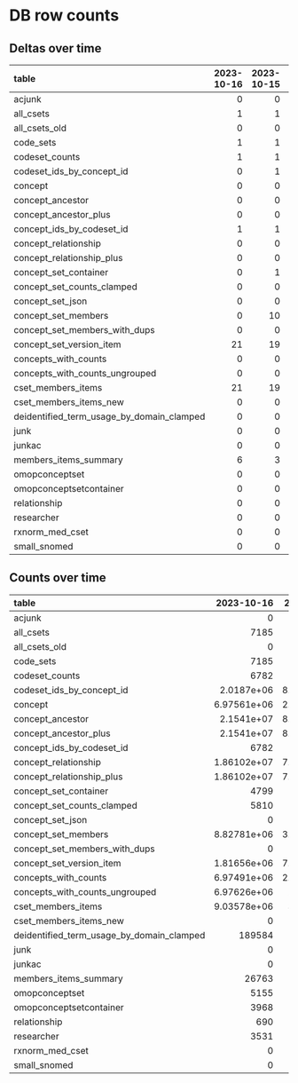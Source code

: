 # DB row counts
## Deltas over time
| table                                     |   2023-10-16 |   2023-10-15 |   2023-10-14 |   2023-10-13 |   2023-10-12 |   2023-10-11 |   2023-10-10 |   2023-10-09 |   2023-10-08 |   2023-10-07 |   2023-10-06 |   2023-10-05 |   2023-10-04 |   2023-10-03 |   2023-10-02 |   2023-10-01 |   2023-09-30 |   2023-09-29 |   2023-09-28 |   2023-09-27 |   2023-09-25 |   2023-09-24 |   2023-09-23 |   2023-09-12 |   2023-08-26 |   2023-08-23 |   2023-08-22 |   2023-08-21 |   2023-08-20 |   2023-08-19 |    2023-08-18 |   2023-08-17 |   2023-08-16 |   2023-08-15 |   2023-08-14 |   2023-08-13 |   2023-08-12 |   2023-08-11 |     2023-08-10 |   2023-08-08 |   2023-08-05 |   2023-08-04 |   2023-08-03 |   2023-08-02 |   2023-08-01 |   2023-07-29 |   2023-07-28 |   2023-07-27 |   2023-07-26 |   2023-07-25 |   2023-07-23 |   2023-07-22 |   2023-07-21 |   2023-07-20 |   2023-07-19 |   2023-07-18 |   2023-07-17 |   2023-07-16 |   2023-07-15 |   2023-07-14 |      2023-07-13 |        2023-07-12 |   2023-07-11 |   2023-07-10 |   2023-07-09 |   2023-07-08 |   2023-07-07 |   2023-07-06 |   2023-07-05 |   2023-07-04 |   2023-07-03 |   2023-07-02 |   2023-07-01 |       2023-06-30 |   2023-06-29 |   2023-06-28 |   2023-06-27 |   2023-06-26 |   2023-06-25 |   2023-06-24 |     2023-06-23 |     2023-06-22 |   2023-06-21 |   2023-06-20 |   2023-06-19 |     2023-06-18 |   2023-06-16 |   2023-06-15 |   2023-06-14 |   2023-06-13 |   2023-06-12 |   2023-06-11 |   2023-06-10 |   2023-06-09 |   2023-06-08 |   2023-06-07 |   2023-06-01 |   2023-05-30 |   2023-05-24 |   2023-05-19 |       2023-05-05 |   2023-05-03 |   2023-05-02 |   2023-04-27 |       2023-04-18 |
|:------------------------------------------|-------------:|-------------:|-------------:|-------------:|-------------:|-------------:|-------------:|-------------:|-------------:|-------------:|-------------:|-------------:|-------------:|-------------:|-------------:|-------------:|-------------:|-------------:|-------------:|-------------:|-------------:|-------------:|-------------:|-------------:|-------------:|-------------:|-------------:|-------------:|-------------:|-------------:|--------------:|-------------:|-------------:|-------------:|-------------:|-------------:|-------------:|-------------:|---------------:|-------------:|-------------:|-------------:|-------------:|-------------:|-------------:|-------------:|-------------:|-------------:|-------------:|-------------:|-------------:|-------------:|-------------:|-------------:|-------------:|-------------:|-------------:|-------------:|-------------:|-------------:|----------------:|------------------:|-------------:|-------------:|-------------:|-------------:|-------------:|-------------:|-------------:|-------------:|-------------:|-------------:|-------------:|-----------------:|-------------:|-------------:|-------------:|-------------:|-------------:|-------------:|---------------:|---------------:|-------------:|-------------:|-------------:|---------------:|-------------:|-------------:|-------------:|-------------:|-------------:|-------------:|-------------:|-------------:|-------------:|-------------:|-------------:|-------------:|-------------:|-------------:|-----------------:|-------------:|-------------:|-------------:|-----------------:|
| acjunk                                    |            0 |            0 |            0 |            0 |            0 |            0 |            0 |            0 |            0 |            0 |            0 |            0 |            0 |            0 |            0 |            0 |            0 |            0 |            0 |            0 |            0 |            0 |            0 |            0 |            0 |            0 |            0 |            0 |            0 |            0 |   2.07633e+07 |            0 |            0 |            0 |            0 |            0 |            0 |            0 |     0          |            0 |            0 |            0 |            0 |            0 |            0 |            0 |            0 |            0 |            0 |            0 |            0 |            0 |            0 |            0 |            0 |            0 |            0 |            0 |            0 |            0 |     0           |       0           |            0 |            0 |            0 |            0 |            0 |  0           |            0 |            0 |            0 |            0 |            0 |      0           |            0 |            0 |            0 |            0 |            0 |            0 |    0           |    0           |            0 |            0 |            0 |    0           |            0 |            0 |            0 |            0 |            0 |            0 |            0 |            0 |            0 |            0 |            0 |            0 |            0 |            0 |      0           |            0 |            0 |            0 |      0           |
| all_csets                                 |            1 |            1 |            6 |          103 |            2 |           15 |            5 |            1 |            0 |            0 |            2 |            0 |            2 |            4 |            5 |            2 |            3 |            1 |            2 |            1 |            0 |           16 |            0 |           93 |            0 |            8 |            3 |           10 |            2 |            0 |   2           |            2 |            1 |            0 |            1 |            0 |            1 |            1 |    31          |            0 |            0 |            6 |            1 |            5 |           25 |           15 |            4 |            0 |            4 |            5 |            1 |            3 |            3 |            0 |            3 |            6 |            2 |            0 |            4 |            1 |     6           |      81           |          -46 |            2 |            0 |            3 |            0 |  0           |            0 |            0 |            0 |            0 |            0 |      1           |           21 |            0 |            0 |            0 |            0 |            0 |    4           |    5           |            5 |            0 |            4 |    1           |           13 |            6 |            2 |            2 |            0 |            2 |            4 |            4 |            3 |           43 |          135 |            0 |            0 |            0 |    183           |            0 |            0 |            0 |   6314           |
| all_csets_old                             |            0 |            0 |            0 |            0 |            0 |            0 |            0 |            0 |            0 |            0 |            0 |            0 |            0 |            0 |            0 |            0 |            0 |            0 |            0 |            0 |            0 |            0 |            0 |            0 |            0 |            0 |            0 |            0 |            0 |            0 |   0           |            0 |            0 |            0 |            0 |            0 |            0 |            0 |     0          |            0 |            0 |            0 |            0 |            0 |            0 |            0 |            0 |            0 |            0 |            0 |            0 |            0 |            0 |            0 |            0 |            0 |            0 |            0 |            0 |            0 |     0           |       0           |            0 |            0 |            0 |            0 |            0 |  0           |            0 |            0 |            0 |            0 |            0 |      0           |            0 |            0 |            0 |            0 |            0 |            0 |    0           |    0           |            0 |            0 |            0 | 6711           |            0 |            0 |            0 |            0 |            0 |            0 |            0 |            0 |            0 |            0 |            0 |            0 |            0 |            0 |      0           |            0 |            0 |            0 |      0           |
| code_sets                                 |            1 |            1 |            6 |          103 |            2 |           15 |            5 |            1 |            0 |            0 |            2 |            0 |            2 |            4 |            5 |            2 |            3 |            1 |            2 |            1 |            0 |           16 |            0 |           93 |            0 |            8 |            3 |           10 |            2 |            0 |   2           |            2 |            1 |            0 |            1 |            0 |            1 |            1 |    31          |            0 |            0 |            6 |            1 |            5 |           25 |           15 |            4 |            0 |            4 |            5 |            1 |            3 |            3 |            0 |            3 |            6 |            2 |            0 |            4 |            2 |     6           |      81           |          -46 |            2 |            0 |            3 |            0 |  0           |            0 |            0 |            0 |            0 |            0 |      1           |           18 |            1 |            1 |            1 |            0 |            0 |    4           |    5           |            5 |            0 |            4 |    1           |           13 |            6 |            2 |            2 |            0 |            2 |            4 |            4 |            3 |           43 |          135 |            0 |            0 |            0 |    182           |            0 |            0 |            1 |   6314           |
| codeset_counts                            |            1 |            1 |            6 |           54 |            2 |           12 |            5 |            1 |            0 |            0 |            2 |            0 |            2 |            4 |            5 |            2 |            3 |            1 |            2 |            1 |            0 |           16 |            0 |           57 |            0 |            8 |            3 |           10 |            2 |            0 |   2           |            2 |            1 |            0 |            1 |            0 |            1 |            1 |    31          |            0 |            0 |            5 |            1 |            5 |           25 |           15 |            4 |            0 |            4 |            5 |            1 |            2 |            3 |            0 |            3 |            6 |            2 |            0 |            4 |            1 |     6           |   -1197           |          380 |            2 |            0 |            3 |            0 |  0           |            0 |            0 |            0 |            0 |            0 |      1           |         -408 |            0 |            0 |            0 |            0 |            0 |    6           |    6           |            5 |            0 |            4 |    1           |           13 |            6 |            2 |            2 |            0 |            2 |            4 |            4 |            3 |           43 |          133 |            0 |            0 |         6612 |      0           |            0 |            0 |            0 |      0           |
| codeset_ids_by_concept_id                 |            0 |            1 |            1 |         6843 |            8 |           20 |           10 |            3 |            0 |            0 |            1 |            0 |        46172 |        15769 |         4683 |         9606 |           31 |            0 |            0 |            1 |            0 |          101 |            0 |         1029 |            0 |         1417 |            1 |            1 |            0 |            0 |  72           |            7 |           70 |            0 |            0 |            0 |            0 |           96 |    17          |            0 |            0 |            1 |           92 |           20 |          101 |          526 |            0 |            0 |            0 |           42 |            0 |            8 |            0 |            0 |            2 |          175 |         1407 |            0 |          603 |            0 |   355           |       1.96385e+06 |            0 |           63 |            0 |           86 |            0 |  0           |            0 |            0 |            0 |            0 |            0 |     90           |         6257 |            0 |            0 |        -8449 |            0 |            0 |  783           |  523           |         1062 |            0 |           93 |    1.90076e+06 |            0 |            0 |            0 |            0 |            0 |            0 |            0 |            0 |            0 |            0 |            0 |            0 |            0 |            0 |      0           |            0 |            0 |            0 |      0           |
| concept                                   |            0 |            0 |            0 |            0 |            0 |            0 |            0 |            0 |            0 |            0 |            0 |            0 |          395 |          129 |           69 |           92 |            0 |            0 |            0 |            0 |            0 |            0 |            0 |           12 |            0 |            0 |            0 |            0 |            0 |            0 |   0           |            0 |            0 |            0 |            0 |            0 |            0 |            0 |     0          |            0 |            0 |            0 |            0 |            0 |            0 |            0 |            0 |            0 |            0 |            0 |            0 |            0 |            0 |            0 |            0 |            0 |            0 |            0 |            0 |            0 |     0           |  215775           |       -72485 |            0 |            0 |            0 |            0 |  0           |            0 |            0 |            0 |            0 |            0 |      0           |        72373 |            0 |            3 |            0 |            0 |            0 |    0           |   85           |           13 |            0 |            0 |   11           |            1 |           68 |            0 |           14 |            0 |            0 |           18 |           31 |            0 |            2 |            0 |            0 |            0 |            0 |      0           |            0 |            0 |            0 |      6.9023e+06  |
| concept_ancestor                          |            0 |            0 |            0 |            0 |            0 |            0 |            0 |            0 |            0 |            0 |            0 |            0 |            0 |            0 |            0 |            0 |            0 |            0 |            0 |            0 |            0 |            0 |            0 |            0 |            0 |            0 |            0 |            0 |            0 |            0 |   0           |            0 |            0 |            0 |            0 |            0 |            0 |            0 |     0          |      -233370 |            0 |            0 |            0 |            0 |            0 |            0 |            0 |            0 |            0 |            0 |            0 |            0 |            0 |            0 |            0 |            0 |            0 |            0 |            0 |            0 |     0           |       1.65726e+06 |      -319051 |            0 |            0 |            0 |            0 |  0           |            0 |            0 |            0 |            0 |            0 |      0           |       319051 |            0 |            0 |            0 |            0 |            0 |    0           |    0           |            0 |            0 |            0 |    0           |            0 |            0 |            0 |            0 |            0 |            0 |            0 |            0 |            0 |            0 |            0 |            0 |            0 |            0 |      1.69736e+06 |            0 |            0 |            0 |      1.95246e+07 |
| concept_ancestor_plus                     |            0 |            0 |            0 |            0 |            0 |            0 |            0 |            0 |            0 |            0 |            0 |            0 |            0 |            0 |            0 |            0 |            0 |            0 |            0 |            0 |            0 |            0 |            0 |            0 |            0 |            0 |            0 |            0 |            0 |            0 |   0           |            0 |            0 |            0 |            0 |            0 |            0 |            0 |     2.1541e+07 |            0 |            0 |            0 |            0 |            0 |            0 |            0 |            0 |            0 |            0 |            0 |            0 |            0 |            0 |            0 |            0 |            0 |            0 |            0 |            0 |            0 |     0           |       0           |            0 |            0 |            0 |            0 |            0 |  0           |            0 |            0 |            0 |            0 |            0 |      0           |            0 |            0 |            0 |            0 |            0 |            0 |    0           |    0           |            0 |            0 |            0 |    0           |            0 |            0 |            0 |            0 |            0 |            0 |            0 |            0 |            0 |            0 |            0 |            0 |            0 |            0 |      0           |            0 |            0 |            0 |      0           |
| concept_ids_by_codeset_id                 |            1 |            1 |            6 |           54 |            2 |           12 |            5 |            1 |            0 |            0 |            2 |            0 |            2 |            4 |            5 |            2 |            3 |            1 |            2 |            1 |            0 |           16 |            0 |           57 |            0 |            8 |            3 |           10 |            2 |            0 |   2           |            2 |            1 |            0 |            1 |            0 |            1 |            1 |    31          |            0 |            0 |            5 |            1 |            5 |           25 |           15 |            4 |            0 |            4 |            5 |            1 |            2 |            3 |            0 |            3 |            6 |            2 |            0 |            4 |            1 |     6           |    5627           |            1 |            2 |            0 |            3 |            0 |  0           |            0 |            0 |            0 |            0 |            0 |      1           |           21 |            0 |            0 |         -429 |            0 |            0 |    6           |    6           |            5 |            0 |            4 | 6825           |            0 |            0 |            0 |            0 |            0 |            0 |            0 |            0 |            0 |            0 |            0 |            0 |            0 |            0 |      0           |            0 |            0 |            0 |      0           |
| concept_relationship                      |            0 |            0 |            0 |            0 |            0 |            0 |            0 |            0 |            0 |            0 |            0 |            0 |            0 |            0 |            0 |            0 |            0 |            0 |            0 |            0 |            0 |            0 |            0 |            0 |            0 |            0 |            0 |            0 |            0 |            0 |   0           |            0 |            0 |            0 |            0 |            0 |            0 |            0 |     0          |      -223096 |            0 |            0 |            0 |            0 |            0 |            0 |            0 |            0 |            0 |            0 |            0 |            0 |            0 |            0 |            0 |            0 |            0 |            0 |            0 |            0 |     0           |  896268           |       -75660 |            0 |            0 |            0 |            0 |  0           |            0 |            0 |            0 |            0 |            0 |      0           |        75660 |            0 |            0 |            0 |            0 |            0 |    0           |    0           |            0 |            0 |            0 |    0           |            0 |            0 |            0 |            0 |            0 |            0 |            0 |            0 |            0 |            0 |            0 |            0 |            0 |            0 |      1.17277e+06 |            0 |            0 |            0 |      1.73617e+07 |
| concept_relationship_plus                 |            0 |            0 |            0 |            0 |            0 |            0 |            0 |            0 |            0 |            0 |            0 |            0 |            0 |            0 |            0 |            0 |            0 |            0 |            0 |            0 |            0 |            0 |            0 |            0 |            0 |            0 |            0 |            0 |            0 |            0 |   0           |            0 |            0 |            0 |            0 |            0 |            0 |            0 |     0          |      -140022 |            0 |            0 |            0 |            0 |            0 |            0 |            0 |            0 |            0 |            0 |            0 |            0 |            0 |            0 |            0 |            0 |            0 |            0 |            0 |            0 |     0           |  647046           |       -75660 |            0 |            0 |            0 |            0 |  0           |            0 |            0 |            0 |            0 |            0 |  75660           |            0 |            0 |            0 |            0 |            0 |            0 |    0           |    0           |            0 |            0 |            0 |    0           |            0 |            0 |            0 |            0 |            0 |            0 |            0 |            0 |            0 |            0 |            0 |            0 |            0 |            0 |      1.17277e+06 |            0 |            0 |            0 |      1.73617e+07 |
| concept_set_container                     |            0 |            1 |            4 |           90 |            2 |           11 |            5 |            1 |            0 |            0 |            2 |            0 |            2 |            3 |            5 |            2 |            3 |            1 |            0 |            1 |            0 |           16 |            0 |           92 |            0 |            2 |            0 |            0 |            0 |            0 |   1           |            0 |            1 |            0 |            0 |            0 |            1 |            0 |    26          |            0 |            0 |            5 |            1 |            2 |           25 |           15 |            3 |            0 |            0 |            3 |            0 |            3 |            3 |            0 |            1 |            4 |            2 |            0 |            2 |            2 |     3           |     -48           |            0 |            1 |            0 |            3 |            0 |  0           |            0 |            0 |            0 |            0 |            0 |      1           |          -18 |            0 |            1 |            1 |            0 |            0 |    4           |    1           |            5 |            0 |            0 |    1           |            9 |            4 |            1 |            0 |            0 |            2 |            4 |            4 |            3 |           29 |           67 |            0 |            0 |            0 |    138           |            0 |            0 |            1 |   4188           |
| concept_set_counts_clamped                |            0 |            0 |            0 |            0 |            0 |            0 |            0 |            0 |            0 |            0 |            0 |            0 |            0 |            0 |            0 |            0 |            0 |            0 |            0 |            0 |            0 |            0 |            0 |            0 |            0 |            0 |            0 |            0 |            0 |            0 |   0           |            0 |            0 |            0 |            0 |            2 |            0 |            0 |     0          |          724 |            0 |            0 |            0 |            0 |            0 |            0 |            0 |            0 |            0 |            0 |            0 |            0 |            0 |            0 |            0 |            0 |            0 |            0 |            0 |            0 |     0           |       0           |            0 |            0 |            0 |            0 |            0 |  0           |            0 |            0 |            0 |            0 |            0 |      0           |            0 |            0 |            0 |            0 |            0 |            0 |    0           |    0           |            0 |            0 |            0 |    0           |            0 |            0 |            0 |            0 |            0 |            0 |            0 |            0 |            0 |            0 |            0 |            0 |            0 |            0 |      0           |            0 |            0 |            0 |   5084           |
| concept_set_json                          |            0 |            0 |            0 |            0 |            0 |            0 |            0 |            0 |            0 |            0 |            0 |            0 |            0 |            0 |            0 |            0 |            0 |            0 |            0 |            0 |            0 |            0 |            0 |            0 |            0 |            0 |            0 |            0 |            0 |            0 |   0           |            0 |            0 |            0 |            0 |            0 |            0 |            0 |     0          |            0 |            0 |            0 |            0 |            0 |            0 |            0 |            0 |            0 |            0 |            0 |            0 |            0 |            0 |            0 |            0 |            0 |            0 |            0 |            0 |            0 |     0           |       0           |           -9 |            1 |            0 |            0 |            0 |  0           |            0 |            0 |            0 |            0 |            0 |      0           |            0 |            2 |            1 |            4 |            0 |            0 |    0           |    1           |            0 |            0 |            0 |    0           |            0 |            0 |            0 |            0 |            0 |            0 |            0 |            0 |            0 |            0 |            0 |            0 |            0 |            0 |     -1           |            0 |            0 |            0 |      1           |
| concept_set_members                       |            0 |           10 |          192 |         1577 |            0 |          448 |          184 |          110 |            0 |            0 |            6 |            0 |        83760 |        24978 |         9543 |        10920 |          156 |           10 |          413 |            1 |            0 |          291 |            0 |        26998 |            0 |        33036 |           83 |          387 |            7 |            0 | 871           |          126 |          371 |            0 |         6961 |            0 |           23 |        17385 | 90173          |            0 |            0 |           54 |         2702 |          560 |          908 |         4646 |           83 |            0 |        14006 |          111 |           10 |           54 |        15839 |            0 |        21782 |        12704 |        23000 |            0 |          779 |           18 | 50776           |       1.21887e+06 |      -123792 |          511 |            0 |          350 |            0 |  0           |            0 |            0 |            0 |            0 |            0 |     11           |       113731 |         1000 |         1000 |         1000 |            0 |            0 |   89           | 2686           |         1148 |            0 |         2097 |  169           |         6363 |         2137 |         1020 |         1002 |            0 |         1067 |          109 |         2917 |         1267 |        27080 |        13380 |            0 |            0 |      -627911 | 114248           |            0 |            0 |            0 |      8.27471e+06 |
| concept_set_members_with_dups             |            0 |            0 |            0 |            0 |            0 |            0 |            0 |            0 |            0 |            0 |            0 |            0 |            0 |            0 |            0 |            0 |            0 |            0 |            0 |            0 |            0 |            0 |            0 |            0 |            0 |            0 |            0 |            0 |            0 |            0 |   0           |            0 |            0 |            0 |            0 |            0 |            0 |            0 |     0          |            0 |            0 |            0 |            0 |            0 |            0 |            0 |            0 |            0 |            0 |            0 |            0 |            0 |            0 |            0 |            0 |            0 |            0 |            0 |            0 |            0 |     0           |       0           |            0 |            0 |            0 |            0 |            0 |  7.94032e+06 |            0 |            0 |            0 |            0 |            0 |      0           |            0 |            0 |            0 |            0 |            0 |            0 |    0           |    0           |            0 |            0 |            0 |    0           |            0 |            0 |            0 |            0 |            0 |            0 |            0 |            0 |            0 |            0 |            0 |            0 |            0 |            0 |      0           |            0 |            0 |            0 |      0           |
| concept_set_version_item                  |           21 |           19 |          180 |        38586 |          381 |          458 |          184 |          110 |            0 |            0 |            6 |            0 |         1178 |         5383 |         3784 |         7308 |          184 |           10 |          287 |            1 |            0 |          349 |            0 |         5354 |            0 |           63 |           38 |          370 |          274 |            0 | 486           |           97 |           10 |            0 |           20 |            0 |           23 |            1 |   675          |            0 |            0 |            7 |            4 |          373 |          854 |         1682 |           66 |            0 |          137 |           97 |           10 |           54 |          102 |            0 |          452 |          239 |           60 |            0 |          748 |           18 |    82           | -372939           |       112569 |          413 |            0 |           73 |            0 |  0           |            0 |            0 |            0 |            0 |            0 |     11           |        16590 |            2 |         1496 |      -137212 |            0 |            0 |  972           | 1576           |         1662 |            0 |         1848 |    1           |         2837 |           34 |           37 |            3 |            0 |            2 |           53 |            7 |           12 |         6754 |         4744 |            0 |            0 |            0 |  19127           |            0 |            0 |            0 |      1.82457e+06 |
| concepts_with_counts                      |            0 |            0 |            0 |            0 |            0 |            0 |            0 |            0 |            0 |            0 |            0 |            0 |            0 |            0 |            0 |            0 |            0 |            0 |            0 |            0 |            0 |            0 |            0 |            0 |            0 |            0 |            0 |            0 |            0 |            0 |   0           |            0 |            0 |            0 |            0 |            0 |            0 |            0 |     0          |            0 |            0 |            0 |            0 |            0 |            0 |            0 |            0 |            0 |            0 |            0 |            0 |            0 |            0 |            0 |            0 |            0 |            0 |            0 |            0 |            0 |     0           |  217857           |       -72619 |            0 |            0 |            0 |            0 |  0           |            0 |            0 |            0 |            0 |            0 |      6.97491e+06 |            0 |            0 |            3 |            0 |            0 |            0 |   98           |    0           |          145 |            0 |            0 |    0           |            0 |            0 |            0 |            0 |            0 |            0 |            0 |            0 |            0 |            0 |            0 |            0 |            0 |            0 |      0           |            0 |            0 |            0 |      6.9023e+06  |
| concepts_with_counts_ungrouped            |            0 |            0 |            0 |            0 |            0 |            0 |            0 |            0 |            0 |            0 |            0 |            0 |            0 |            0 |            0 |            0 |            0 |            0 |            0 |            0 |            0 |            0 |            0 |            0 |            0 |            0 |            0 |            0 |            0 |            0 |   0           |            0 |            0 |            0 |            0 |            0 |            0 |            0 |     0          |            0 |            0 |            0 |            0 |            0 |            0 |            0 |            0 |            0 |            0 |            0 |            0 |            0 |            0 |            0 |            0 |            0 |            0 |            0 |            0 |            0 |     0           |       2.09288e+07 |            0 |            0 |            0 |            0 |            0 |  0           |            0 |            0 |            0 |            0 |            0 |      0           |        72873 |            0 |            3 |            0 |            0 |            0 |    6.90338e+06 |    0           |            0 |            0 |            0 |    0           |            0 |            0 |            0 |            0 |            0 |            0 |            0 |            0 |            0 |            0 |            0 |            0 |            0 |            0 |      0           |            0 |            0 |            0 |      0           |
| cset_members_items                        |           21 |           19 |          180 |        38586 |          381 |          458 |          184 |          110 |            0 |            0 |            6 |            0 |        83827 |        24982 |         9544 |        10922 |          184 |           10 |          413 |            1 |            0 |          372 |            0 |        28675 |            0 |        33036 |           95 |          674 |          274 |            0 | 871           |          126 |          371 |            0 |         6970 |            0 |           23 |        17385 | 90184          |            0 |            0 |           58 |         2704 |          562 |          889 |         4664 |           83 |            0 |        14027 |          125 |           10 |           54 |        15839 |            0 |        21807 |        12704 |        23000 |            0 |          787 |            9 |     8.59807e+06 |  928415           |       -43818 |          511 |            0 |          350 |            0 |  0           |            0 |            0 |            0 |            0 |            0 | 168788           |       -33655 |            0 |            0 |      -100873 |            0 |            0 | 1036           | 2612           |         2199 |            0 |         2681 |  169           |         7659 |         2161 |         1047 |         1003 |            0 |         1068 |          109 |         2919 |         1275 |        31100 |        15459 |            0 |            0 |      -627931 | 118396           |            0 |            0 |            0 |      8.52492e+06 |
| cset_members_items_new                    |            0 |            0 |            0 |            0 |            0 |            0 |            0 |            0 |            0 |            0 |            0 |            0 |            0 |            0 |            0 |            0 |            0 |            0 |            0 |            0 |            0 |            0 |            0 |            0 |            0 |            0 |            0 |            0 |            0 |            0 |   0           |            0 |            0 |            0 |            0 |            0 |            0 |            0 |     0          |            0 |            0 |            0 |            0 |            0 |            0 |            0 |            0 |            0 |            0 |            0 |            0 |            0 |            0 |            0 |            0 |            0 |            0 |            0 |            0 |            0 |     0           |       0           |            0 |            0 |            0 |            0 |            0 |  0           |            0 |            0 |            0 |            0 |            0 |      0           |            0 |            0 |            0 |            0 |            0 |            0 |    0           |    8.08798e+06 |            0 |            0 |            0 |    0           |            0 |            0 |            0 |            0 |            0 |            0 |            0 |            0 |            0 |            0 |            0 |            0 |            0 |            0 |      0           |            0 |            0 |            0 |      0           |
| deidentified_term_usage_by_domain_clamped |            0 |            0 |            0 |            0 |            0 |            0 |            0 |            0 |            0 |            0 |            0 |            0 |            0 |            0 |            0 |            0 |            0 |            0 |            0 |            0 |            0 |            0 |            0 |            0 |            0 |            0 |            0 |            0 |            0 |            0 |   0           |            0 |            0 |            0 |            0 |         -427 |            0 |            0 |     0          |          571 |            0 |            0 |            0 |            0 |            0 |            0 |            0 |            0 |            0 |            0 |            0 |            0 |            0 |            0 |            0 |            0 |            0 |            0 |            0 |            0 |     0           |   18162           |        -5489 |            0 |            0 |            0 |            0 |  0           |            0 |            0 |            0 |            0 |            0 |      0           |         5489 |            0 |            0 |            0 |            0 |            0 |    0           |    0           |            0 |            0 |            0 |    0           |            0 |            0 |            0 |            0 |            0 |            0 |            0 |            0 |            0 |            0 |            0 |            0 |            0 |            0 |      0           |            0 |            0 |            0 | 183386           |
| junk                                      |            0 |            0 |            0 |            0 |            0 |            0 |            0 |            0 |            0 |            0 |            0 |            0 |            0 |            0 |            0 |            0 |            0 |            0 |            0 |            0 |            0 |            0 |            0 |            0 |            0 |            0 |            0 |            0 |            0 |            0 |   0           |            0 |            0 |            0 |            0 |            0 |            0 |            0 |     0          |            0 |            0 |            0 |            0 |            0 |            0 |            0 |            0 |            0 |           10 |            0 |            0 |            0 |            0 |            0 |            0 |            0 |            0 |            0 |            0 |            0 |     0           |       0           |            0 |            0 |            0 |            0 |            0 |  0           |            0 |            0 |            0 |            0 |            0 |      0           |            0 |            0 |            0 |            0 |            0 |            0 |    0           |    0           |            0 |            0 |            0 |    0           |            0 |            0 |            0 |            0 |            0 |            0 |            0 |            0 |            0 |            0 |            2 |            0 |            0 |            0 |      0           |            0 |            0 |            0 |      0           |
| junkac                                    |            0 |            0 |            0 |            0 |            0 |            0 |            0 |            0 |            0 |            0 |            0 |            0 |            0 |            0 |            0 |            0 |            0 |            0 |            0 |            0 |            0 |            0 |            0 |            0 |            0 |            0 |            0 |         6901 |            0 |            0 |   0           |            0 |            0 |            0 |            0 |            0 |            0 |            0 |     0          |            0 |            0 |            0 |            0 |            0 |            0 |            0 |            0 |            0 |            0 |            0 |            0 |            0 |            0 |            0 |            0 |            0 |            0 |            0 |            0 |            0 |     0           |       0           |            0 |            0 |            0 |            0 |            0 |  0           |            0 |            0 |            0 |            0 |            0 |      0           |            0 |            0 |            0 |            0 |            0 |            0 |    0           |    0           |            0 |            0 |            0 |    0           |            0 |            0 |            0 |            0 |            0 |            0 |            0 |            0 |            0 |            0 |            0 |            0 |            0 |            0 |      0           |            0 |            0 |            0 |      0           |
| members_items_summary                     |            6 |            3 |           18 |          179 |            6 |           36 |           15 |            3 |            0 |            0 |            6 |            0 |            7 |           14 |           19 |            9 |           10 |            3 |            8 |            3 |            0 |           54 |            0 |          188 |            0 |           31 |           15 |           55 |            7 |            0 |   8           |            9 |            4 |            0 |            6 |            0 |            4 |            4 |   100          |            0 |            0 |           18 |            6 |           22 |           77 |           52 |           15 |            0 |           24 |           19 |            3 |            6 |           11 |            0 |           11 |           28 |            9 |            0 |           18 |            3 |    27           |   -3589           |         1261 |           10 |            0 |           14 |            0 |  0           |            0 |            0 |            0 |            0 |            0 |     11           |        -1399 |            0 |            0 |            0 |            0 |            0 |   23           |   35           |           19 |            0 |           22 |    4           |           58 |           26 |           13 |            7 |            0 |            8 |           15 |           17 |           11 |          248 |          475 |            0 |            0 |        25796 |      0           |            0 |            0 |            0 |      0           |
| omopconceptset                            |            0 |            0 |            0 |            0 |            0 |            0 |            0 |            0 |            0 |            0 |            0 |            0 |            0 |            0 |            0 |            0 |            0 |            0 |            0 |            0 |            0 |            0 |            0 |            0 |            0 |            0 |            0 |            0 |            0 |            0 |   0           |            0 |            0 |            0 |            0 |            0 |            0 |            0 |     0          |            0 |            0 |            0 |            0 |            0 |            0 |            0 |            0 |            0 |            0 |            0 |            0 |            0 |            0 |            0 |            0 |            0 |            0 |            0 |            0 |            0 |     0           |       0           |            0 |            0 |            0 |            0 |            0 |  0           |            0 |            0 |            0 |            0 |            0 |      0           |            0 |            0 |            0 |            0 |            0 |            0 |    0           |    0           |            0 |            0 |            0 |    0           |            0 |            0 |            0 |            0 |            0 |            0 |            0 |            0 |            0 |            0 |            0 |            0 |            0 |            0 |      0           |            0 |            0 |            0 |   5155           |
| omopconceptsetcontainer                   |            0 |            0 |            0 |            0 |            0 |            0 |            0 |            0 |            0 |            0 |            0 |            0 |            0 |            0 |            0 |            0 |            0 |            0 |            0 |            0 |            0 |            0 |            0 |            0 |            0 |            0 |            0 |            0 |            0 |            0 |   0           |            0 |            0 |            0 |            0 |            0 |            0 |            0 |     0          |            0 |            0 |            0 |            0 |            0 |            0 |            0 |            0 |            0 |            0 |            0 |            0 |            0 |            0 |            0 |            0 |            0 |            0 |            0 |            0 |            0 |     0           |       0           |            0 |            0 |            0 |            0 |            0 |  0           |            0 |            0 |            0 |            0 |            0 |      0           |            0 |            0 |            0 |            0 |            0 |            0 |    0           |    0           |            0 |            0 |            0 |    0           |            0 |            0 |            0 |            0 |            0 |            0 |            0 |            0 |            0 |            0 |            0 |            0 |            0 |            0 |      0           |            0 |            0 |            0 |   3968           |
| relationship                              |            0 |            0 |            0 |            0 |            0 |            0 |            0 |            0 |            0 |            0 |            0 |            0 |            0 |            0 |            0 |            0 |            0 |            0 |            0 |            0 |            0 |            0 |            0 |            0 |            0 |            0 |            0 |            0 |            0 |            0 |   0           |            0 |            0 |            0 |            0 |            0 |            0 |            0 |     0          |          690 |            0 |            0 |            0 |            0 |            0 |            0 |            0 |            0 |            0 |            0 |            0 |            0 |            0 |            0 |            0 |            0 |            0 |            0 |            0 |            0 |     0           |       0           |            0 |            0 |            0 |            0 |            0 |  0           |            0 |            0 |            0 |            0 |            0 |      0           |            0 |            0 |            0 |            0 |            0 |            0 |    0           |    0           |            0 |            0 |            0 |    0           |            0 |            0 |            0 |            0 |            0 |            0 |            0 |            0 |            0 |            0 |            0 |            0 |            0 |          690 |      0           |            0 |            0 |            0 |      0           |
| researcher                                |            0 |            0 |            0 |            0 |            0 |            0 |            0 |            0 |            0 |            0 |            0 |            0 |            0 |            0 |            0 |            0 |            0 |            0 |            0 |            0 |            0 |            0 |            0 |            0 |            0 |            0 |            0 |            0 |            0 |            0 |   0           |            0 |            0 |            0 |            0 |            0 |            0 |            0 |     0          |            0 |            0 |            0 |            0 |            0 |            0 |            0 |            0 |            0 |            0 |            0 |            0 |            0 |            0 |            0 |            0 |            0 |            0 |            0 |            0 |            0 |     0           |    7593           |        -2518 |            0 |            0 |            0 |            0 |  0           |            0 |            0 |            0 |            0 |            0 |      0           |            0 |            0 |         2518 |            0 |            0 |            0 |    0           |    0           |            0 |            0 |            0 |    0           |            0 |            0 |            0 |            0 |            0 |            0 |            0 |            0 |            0 |            0 |            0 |            0 |            0 |            0 |      0           |            0 |            0 |            0 |   1000           |
| rxnorm_med_cset                           |            0 |            0 |            0 |            0 |            0 |            0 |            0 |            0 |            0 |            0 |            0 |            0 |            0 |            0 |            0 |            0 |            0 |            0 |            0 |            0 |            0 |            0 |            0 |            0 |            0 |            0 |            0 |            0 |            0 |            0 |   0           |            0 |            0 |            0 |            0 |            0 |            0 |            0 |     0          |            0 |            0 |            0 |            0 |            0 |            0 |            0 |            0 |            0 |            0 |            0 |            0 |            0 |            0 |            0 |            0 |            0 |            0 |            0 |            0 |            0 |     0           |       0           |            0 |            0 |            0 |            0 |            0 |  0           |            0 |            0 |            0 |            0 |            0 |      0           |            0 |            0 |            0 |            0 |            0 |            0 |    0           |    0           |            0 |            0 |            0 |    0           |            0 |            0 |            0 |            0 |            0 |            0 |            0 |            0 |            0 |            0 |            0 |            0 |            0 |            0 |      0           |            0 |            0 |            0 |     34           |
| small_snomed                              |            0 |            0 |            0 |            0 |            0 |            0 |            0 |            0 |            0 |            0 |            0 |            0 |            0 |            0 |            0 |            0 |            0 |            0 |            0 |            0 |            0 |            0 |            0 |            0 |            0 |            0 |            0 |            0 |            0 |            0 |   0           |            0 |            0 |            0 |            0 |            0 |            0 |            0 |     0          |            0 |            0 |            0 |            0 |            0 |            0 |            0 |            0 |            0 |            0 |            0 |            0 |            0 |            0 |            0 |            0 |            0 |            0 |            0 |            0 |            0 |     0           |       0           |            0 |            0 |            0 |            0 |            0 |  0           |            0 |            0 |            0 |            0 |            0 |      0           |            0 |            0 |            0 |            0 |            0 |            0 |    0           |    0           |            0 |            0 |            0 |    0           |            0 |            0 |            0 |            0 |            0 |            0 |            0 |            0 |            0 |            0 |            0 |            0 |            0 |            0 |      0           |            0 |            0 |       197214 |      0           |

## Counts over time
| table                                     |       2023-10-16 |       2023-10-15 |       2023-10-14 |       2023-10-13 |       2023-10-12 |       2023-10-11 |       2023-10-10 |       2023-10-09 |       2023-10-08 |       2023-10-07 |       2023-10-06 |       2023-10-05 |       2023-10-04 |       2023-10-03 |       2023-10-02 |       2023-10-01 |       2023-09-30 |       2023-09-29 |       2023-09-28 |       2023-09-27 |       2023-09-25 |       2023-09-24 |       2023-09-23 |       2023-09-12 |       2023-08-26 |       2023-08-23 |       2023-08-22 |       2023-08-21 |       2023-08-20 |       2023-08-19 |       2023-08-18 |       2023-08-17 |       2023-08-16 |       2023-08-15 |       2023-08-14 |       2023-08-13 |       2023-08-12 |       2023-08-11 |       2023-08-10 |       2023-08-08 |       2023-08-05 |       2023-08-04 |       2023-08-03 |       2023-08-02 |       2023-08-01 |       2023-07-29 |       2023-07-28 |       2023-07-27 |       2023-07-26 |       2023-07-25 |       2023-07-23 |       2023-07-22 |       2023-07-21 |       2023-07-20 |       2023-07-19 |       2023-07-18 |       2023-07-17 |       2023-07-16 |       2023-07-15 |       2023-07-14 |       2023-07-13 |       2023-07-12 |       2023-07-11 |       2023-07-10 |       2023-07-09 |       2023-07-08 |       2023-07-07 |       2023-07-06 |       2023-07-05 |       2023-07-04 |       2023-07-03 |       2023-07-02 |       2023-07-01 |       2023-06-30 |       2023-06-29 |       2023-06-28 |       2023-06-27 |       2023-06-26 |       2023-06-25 |       2023-06-24 |       2023-06-23 |       2023-06-22 |       2023-06-21 |       2023-06-20 |       2023-06-19 |       2023-06-18 |       2023-06-16 |       2023-06-15 |       2023-06-14 |       2023-06-13 |       2023-06-12 |       2023-06-11 |       2023-06-10 |       2023-06-09 |       2023-06-08 |       2023-06-07 |       2023-06-01 |       2023-05-30 |       2023-05-24 |       2023-05-19 |       2023-05-05 |       2023-05-03 |       2023-05-02 |       2023-04-27 |       2023-04-18 |
|:------------------------------------------|-----------------:|-----------------:|-----------------:|-----------------:|-----------------:|-----------------:|-----------------:|-----------------:|-----------------:|-----------------:|-----------------:|-----------------:|-----------------:|-----------------:|-----------------:|-----------------:|-----------------:|-----------------:|-----------------:|-----------------:|-----------------:|-----------------:|-----------------:|-----------------:|-----------------:|-----------------:|-----------------:|-----------------:|-----------------:|-----------------:|-----------------:|-----------------:|-----------------:|-----------------:|-----------------:|-----------------:|-----------------:|-----------------:|-----------------:|-----------------:|-----------------:|-----------------:|-----------------:|-----------------:|-----------------:|-----------------:|-----------------:|-----------------:|-----------------:|-----------------:|-----------------:|-----------------:|-----------------:|-----------------:|-----------------:|-----------------:|-----------------:|-----------------:|-----------------:|-----------------:|-----------------:|-----------------:|-----------------:|-----------------:|-----------------:|-----------------:|-----------------:|-----------------:|-----------------:|-----------------:|-----------------:|-----------------:|-----------------:|-----------------:|-----------------:|-----------------:|-----------------:|-----------------:|-----------------:|-----------------:|-----------------:|-----------------:|-----------------:|-----------------:|-----------------:|-----------------:|-----------------:|-----------------:|-----------------:|-----------------:|-----------------:|-----------------:|-----------------:|-----------------:|-----------------:|-----------------:|-----------------:|-----------------:|-----------------:|-----------------:|-----------------:|-----------------:|-----------------:|-----------------:|-----------------:|
| acjunk                                    |      0           |      0           |      0           |      0           |      0           |      0           |      0           |      0           |      0           |      0           |      0           |      0           |      0           |      0           |      0           |      0           |      0           |      0           |      0           |      0           |      0           |      0           |      0           |      0           |      0           |      0           |      0           |      0           |      0           |      0           |      2.07633e+07 |      0           |      0           |      0           |      0           |      0           |      0           |      0           |      0           |      0           |      0           |      0           |      0           |      0           |      0           |      0           |      0           |      0           |      0           |      0           |      0           |      0           |      0           |      0           |      0           |      0           |      0           |      0           |      0           |      0           |      0           |      0           |      0           |      0           |      0           |      0           |      0           |      0           |      0           |      0           |      0           |      0           |      0           |      0           |      0           |      0           |      0           |      0           |      0           |      0           |      0           |      0           |      0           |      0           |      0           |      0           |      0           |      0           |      0           |      0           |      0           |      0           |      0           |      0           |      0           |      0           |      0           |      0           |      0           |      0           |      0           |      0           |      0           |      0           |      0           |
| all_csets                                 |   7185           |  28736           |  28725           |  28702           |  14147           |  49464           |  35275           |   7052           |   7051           |   7051           |   7051           |   7049           |   7049           |   7047           |   7043           |   7038           |   7036           |   7033           |   7032           |   7030           |   7029           |  35144           |   7029           |  13933           |   6920           |  13839           |  27642           |  89750           |   6901           |   6899           |   6899           |   6897           |   6895           |   6894           |  27573           |   6893           |   6893           |  20675           |  13751           |   6860           |   6860           |  13719           |   6854           |   6853           |   6848           |   6823           |   6808           |   6804           |   6804           |   6800           |   6795           |  13588           |   6791           |   6788           |  54296           |  27137           |   6779           |   6777           |   6777           |  33862           |  20310           |  27051           |  26983           |  33781           |   6755           |   6755           |  54016           |   6752           |   6752           |   6752           | 378112           | 459136           | 445632           |  27007           | 363483           | 504750           | 417260           | 457640           | 444180           | 444180           | 222066           | 161404           | 188103           | 161184           | 161128           |  13424           |  26836           |  46878           |  20075           |   6690           |   6688           |   6688           |   6686           |   6682           |  20033           |  20025           |  19626           |   6497           |   6497           |   6497           |   6497           |  12628           |   6314           |   6314           |   6314           |
| all_csets_old                             |      0           |      0           |      0           |      0           |      0           |      0           |      0           |      0           |      0           |      0           |      0           |      0           |      0           |      0           |      0           |      0           |      0           |      0           |      0           |      0           |      0           |      0           |      0           |      0           |      0           |      0           |      0           |      0           |      0           |      0           |      0           |      0           |      0           |      0           |      0           |      0           |      0           |      0           |      0           |      0           |      0           |      0           |      0           |      0           |      0           |      0           |      0           |      0           |      0           |      0           |      0           |      0           |      0           |      0           |      0           |      0           |      0           |      0           |      0           |      0           |      0           |      0           |      0           |      0           |      0           |      0           |      0           |      0           |      0           |      0           |      0           |      0           |      0           |      0           |      0           |      0           |      0           |      0           |      0           |      0           |      0           |      0           |      0           |      0           |      0           |   6711           |      0           |      0           |      0           |      0           |      0           |      0           |      0           |      0           |      0           |      0           |      0           |      0           |      0           |      0           |      0           |      0           |      0           |      0           |      0           |
| code_sets                                 |   7185           |  28736           |  28725           |  28702           |  14147           |  49464           |  35275           |   7052           |   7051           |   7051           |   7051           |   7049           |   7049           |   7047           |   7043           |   7038           |   7036           |   7033           |   7032           |   7030           |   7029           |  35144           |   7029           |  13933           |   6920           |  13839           |  27642           |  89750           |   6901           |   6899           |   6899           |   6897           |   6895           |   6894           |  27573           |   6893           |   6893           |  20675           |  13751           |   6860           |   6860           |  13719           |   6854           |   6853           |   6848           |   6823           |   6808           |   6804           |   6804           |   6800           |   6795           |  13588           |   6791           |   6788           |  54296           |  27137           |   6779           |   6777           |   6777           |  33865           |  20313           |  27051           |  26983           |  33781           |   6755           |   6755           |  54016           |   6752           |   6752           |   6752           | 378112           | 459136           | 445632           |  27007           | 363739           | 504933           | 417382           | 457661           | 444180           | 444180           | 222066           | 161404           | 188103           | 161184           | 161128           |  13424           |  26836           |  46878           |  20075           |   6690           |   6688           |   6688           |   6686           |   6682           |  20033           |  20025           |  19626           |   6497           |   6497           |   6497           |   6497           |  12630           |   6315           |   6315           |   6314           |
| codeset_counts                            |   6782           |  27124           |  27113           |  27090           |  13439           |  47000           |  33520           |   6701           |   6700           |   6700           |   6700           |   6698           |   6698           |   6696           |   6692           |   6687           |   6685           |   6682           |   6681           |   6679           |   6678           |  33389           |   6678           |  13267           |   6605           |  13209           |  26382           |  85655           |   6586           |   6584           |   6584           |   6582           |   6580           |   6579           |  26313           |   6578           |   6578           |  19730           |  13121           |   6545           |   6545           |  13089           |   6540           |   6539           |   6534           |   6509           |   6494           |   6490           |   6490           |   6486           |   6481           |  12960           |   6478           |   6475           |  51792           |  25885           |   6466           |   6464           |   6464           |  32297           |  19371           |  26225           |  26157           |  32216           |   6442           |   6442           |  51512           |   6439           |   6439           |   6439           | 360584           | 437852           | 424974           |  25755           | 368460           | 513450           | 424452           | 465528           | 451836           | 451836           | 225875           | 164116           | 191267           | 163896           | 163840           |  13650           |  27288           |  47669           |  20414           |   6803           |   6801           |   6801           |   6799           |   6795           |  20372           |  20364           |  19969           |   6612           |   6612           |   6612           |      0           |      0           |      0           |      0           |      0           |
| codeset_ids_by_concept_id                 |      2.0187e+06  |      8.07478e+06 |      8.07477e+06 |      8.07454e+06 |      4.02369e+06 |      1.40828e+07 |      1.00591e+07 |      2.01181e+06 |      2.01181e+06 |      2.01181e+06 |      2.01181e+06 |      2.01181e+06 |      2.01181e+06 |      1.96564e+06 |      1.94987e+06 |      1.94518e+06 |      1.93558e+06 |      1.93555e+06 |      1.93555e+06 |      1.93555e+06 |      1.93555e+06 |      9.67773e+06 |      1.93555e+06 |      3.86986e+06 |      1.93442e+06 |      3.86742e+06 |      7.73199e+06 |      2.5129e+07  |      1.933e+06   |      1.933e+06   |      1.933e+06   |      1.93292e+06 |      1.93292e+06 |      1.93285e+06 |      7.73139e+06 |      1.93285e+06 |      1.93285e+06 |      5.79845e+06 |      3.86549e+06 |      1.93274e+06 |      1.93274e+06 |      3.86547e+06 |      1.93273e+06 |      1.93264e+06 |      1.93262e+06 |      1.93252e+06 |      1.932e+06   |      1.932e+06   |      1.932e+06   |      1.932e+06   |      1.93195e+06 |      3.86391e+06 |      1.93194e+06 |      1.93194e+06 |      1.54556e+07 |      7.72753e+06 |      1.93177e+06 |      1.93036e+06 |      1.93036e+06 |      9.64879e+06 |      5.7886e+06  |      7.70039e+06 |      5.7038e+06  |      9.50621e+06 |      1.9012e+06  |      1.9012e+06  |      1.5209e+07  |      1.90112e+06 |      1.90112e+06 |      1.90112e+06 |      1.06463e+08 |      1.29276e+08 |      1.25474e+08 |      7.60439e+06 |      1.02336e+08 |      1.42108e+08 |      1.17476e+08 |      1.29191e+08 |      1.25613e+08 |      1.25613e+08 |      6.27926e+07 |      4.56572e+07 |      5.32354e+07 |      4.56205e+07 |      4.56194e+07 |      3.80152e+06 |      0           |      0           |      0           |      0           |      0           |      0           |      0           |      0           |      0           |      0           |      0           |      0           |      0           |      0           |      0           |      0           |      0           |      0           |      0           |
| concept                                   |      6.97561e+06 |      2.79024e+07 |      2.79024e+07 |      2.79024e+07 |      1.39512e+07 |      4.88293e+07 |      3.48781e+07 |      6.97561e+06 |      6.97561e+06 |      6.97561e+06 |      6.97561e+06 |      6.97561e+06 |      6.97561e+06 |      6.97522e+06 |      6.97509e+06 |      6.97502e+06 |      6.97493e+06 |      6.97493e+06 |      6.97493e+06 |      6.97493e+06 |      6.97493e+06 |      3.48746e+07 |      6.97493e+06 |      1.39498e+07 |      6.97491e+06 |      1.39498e+07 |      2.78997e+07 |      9.06739e+07 |      6.97491e+06 |      6.97491e+06 |      6.97491e+06 |      6.97491e+06 |      6.97491e+06 |      6.97491e+06 |      2.78997e+07 |      6.97491e+06 |      6.97491e+06 |      2.09247e+07 |      1.39498e+07 |      6.97491e+06 |      6.97491e+06 |      1.39498e+07 |      6.97491e+06 |      6.97491e+06 |      6.97491e+06 |      6.97491e+06 |      6.97491e+06 |      6.97491e+06 |      6.97491e+06 |      6.97491e+06 |      6.97491e+06 |      1.39498e+07 |      6.97491e+06 |      6.97491e+06 |      5.57993e+07 |      2.78997e+07 |      6.97491e+06 |      6.97491e+06 |      6.97491e+06 |      3.48746e+07 |      2.09247e+07 |      2.7828e+07  |      2.78272e+07 |      3.48746e+07 |      6.97491e+06 |      6.97491e+06 |      5.57993e+07 |      6.97491e+06 |      6.97491e+06 |      6.97491e+06 |      3.90595e+08 |      4.74294e+08 |      4.60344e+08 |      2.78997e+07 |      3.73103e+08 |      5.17691e+08 |      4.27958e+08 |      4.69373e+08 |      4.55568e+08 |      4.55568e+08 |      2.27784e+08 |      1.65661e+08 |      1.93269e+08 |      1.65659e+08 |      1.65659e+08 |      1.38049e+07 |      2.76097e+07 |      4.83169e+07 |      2.07071e+07 |      6.90236e+06 |      6.90235e+06 |      6.90235e+06 |      6.90235e+06 |      6.90233e+06 |      2.07069e+07 |      2.07069e+07 |      2.07069e+07 |      6.9023e+06  |      6.9023e+06  |      6.9023e+06  |      6.9023e+06  |      1.38046e+07 |      6.9023e+06  |      6.9023e+06  |      6.9023e+06  |
| concept_ancestor                          |      2.1541e+07  |      8.61642e+07 |      8.61642e+07 |      8.61642e+07 |      4.30821e+07 |      1.50787e+08 |      1.07705e+08 |      2.1541e+07  |      2.1541e+07  |      2.1541e+07  |      2.1541e+07  |      2.1541e+07  |      2.1541e+07  |      2.1541e+07  |      2.1541e+07  |      2.1541e+07  |      2.1541e+07  |      2.1541e+07  |      2.1541e+07  |      2.1541e+07  |      2.1541e+07  |      1.07705e+08 |      2.1541e+07  |      4.30821e+07 |      2.1541e+07  |      4.30821e+07 |      8.61642e+07 |      2.80034e+08 |      2.1541e+07  |      2.1541e+07  |      2.1541e+07  |      2.1541e+07  |      2.1541e+07  |      2.1541e+07  |      8.61642e+07 |      2.1541e+07  |      2.1541e+07  |      6.46231e+07 |      4.30821e+07 |      2.1541e+07  |      2.17744e+07 |      4.35488e+07 |      2.17744e+07 |      2.17744e+07 |      2.17744e+07 |      2.17744e+07 |      2.17744e+07 |      2.17744e+07 |      2.17744e+07 |      2.17744e+07 |      2.17744e+07 |      4.35488e+07 |      2.17744e+07 |      2.17744e+07 |      1.74195e+08 |      8.70976e+07 |      2.17744e+07 |      2.17744e+07 |      2.17744e+07 |      1.08872e+08 |      6.53232e+07 |      8.65452e+07 |      8.58451e+07 |      1.07705e+08 |      2.1541e+07  |      2.1541e+07  |      1.72328e+08 |      2.1541e+07  |      2.1541e+07  |      2.1541e+07  |      1.2063e+09  |      1.46479e+09 |      1.42171e+09 |      8.61642e+07 |      1.14758e+09 |      1.59165e+09 |      1.31576e+09 |      1.4431e+09  |      1.40065e+09 |      1.40065e+09 |      7.00326e+08 |      5.09328e+08 |      5.94216e+08 |      5.09328e+08 |      5.09328e+08 |      4.2444e+07  |      8.4888e+07  |      1.48554e+08 |      6.3666e+07  |      2.1222e+07  |      2.1222e+07  |      2.1222e+07  |      2.1222e+07  |      2.1222e+07  |      6.3666e+07  |      6.3666e+07  |      6.3666e+07  |      2.1222e+07  |      2.1222e+07  |      2.1222e+07  |      2.1222e+07  |      3.90493e+07 |      1.95246e+07 |      1.95246e+07 |      1.95246e+07 |
| concept_ancestor_plus                     |      2.1541e+07  |      8.61642e+07 |      8.61642e+07 |      8.61642e+07 |      4.30821e+07 |      1.50787e+08 |      1.07705e+08 |      2.1541e+07  |      2.1541e+07  |      2.1541e+07  |      2.1541e+07  |      2.1541e+07  |      2.1541e+07  |      2.1541e+07  |      2.1541e+07  |      2.1541e+07  |      2.1541e+07  |      2.1541e+07  |      2.1541e+07  |      2.1541e+07  |      2.1541e+07  |      1.07705e+08 |      2.1541e+07  |      4.30821e+07 |      2.1541e+07  |      4.30821e+07 |      8.61642e+07 |      2.80034e+08 |      2.1541e+07  |      2.1541e+07  |      2.1541e+07  |      2.1541e+07  |      2.1541e+07  |      2.1541e+07  |      8.61642e+07 |      2.1541e+07  |      2.1541e+07  |      6.46231e+07 |      4.30821e+07 |      0           |      0           |      0           |      0           |      0           |      0           |      0           |      0           |      0           |      0           |      0           |      0           |      0           |      0           |      0           |      0           |      0           |      0           |      0           |      0           |      0           |      0           |      0           |      0           |      0           |      0           |      0           |      0           |      0           |      0           |      0           |      0           |      0           |      0           |      0           |      0           |      0           |      0           |      0           |      0           |      0           |      0           |      0           |      0           |      0           |      0           |      0           |      0           |      0           |      0           |      0           |      0           |      0           |      0           |      0           |      0           |      0           |      0           |      0           |      0           |      0           |      0           |      0           |      0           |      0           |      0           |
| concept_ids_by_codeset_id                 |   6782           |  27124           |  27113           |  27090           |  13439           |  47000           |  33520           |   6701           |   6700           |   6700           |   6700           |   6698           |   6698           |   6696           |   6692           |   6687           |   6685           |   6682           |   6681           |   6679           |   6678           |  33389           |   6678           |  13267           |   6605           |  13209           |  26382           |  85655           |   6586           |   6584           |   6584           |   6582           |   6580           |   6579           |  26313           |   6578           |   6578           |  19730           |  13121           |   6545           |   6545           |  13089           |   6540           |   6539           |   6534           |   6509           |   6494           |   6490           |   6490           |   6486           |   6481           |  12960           |   6478           |   6475           |  51792           |  25885           |   6466           |   6464           |   6464           |  32297           |  19371           |  26225           |  19333           |  32216           |   6442           |   6442           |  51512           |   6439           |   6439           |   6439           | 360584           | 437852           | 424974           |  25755           | 346581           | 481275           | 397854           | 454374           | 451836           | 451836           | 225875           | 164116           | 191267           | 163896           | 163840           |  13650           |      0           |      0           |      0           |      0           |      0           |      0           |      0           |      0           |      0           |      0           |      0           |      0           |      0           |      0           |      0           |      0           |      0           |      0           |      0           |
| concept_relationship                      |      1.86102e+07 |      7.44406e+07 |      7.44406e+07 |      7.44406e+07 |      3.72203e+07 |      1.30271e+08 |      9.30508e+07 |      1.86102e+07 |      1.86102e+07 |      1.86102e+07 |      1.86102e+07 |      1.86102e+07 |      1.86102e+07 |      1.86102e+07 |      1.86102e+07 |      1.86102e+07 |      1.86102e+07 |      1.86102e+07 |      1.86102e+07 |      1.86102e+07 |      1.86102e+07 |      9.30508e+07 |      1.86102e+07 |      3.72203e+07 |      1.86102e+07 |      3.72203e+07 |      7.44406e+07 |      2.41932e+08 |      1.86102e+07 |      1.86102e+07 |      1.86102e+07 |      1.86102e+07 |      1.86102e+07 |      1.86102e+07 |      7.44406e+07 |      1.86102e+07 |      1.86102e+07 |      5.58305e+07 |      3.72203e+07 |      1.86102e+07 |      1.88332e+07 |      3.76665e+07 |      1.88332e+07 |      1.88332e+07 |      1.88332e+07 |      1.88332e+07 |      1.88332e+07 |      1.88332e+07 |      1.88332e+07 |      1.88332e+07 |      1.88332e+07 |      3.76665e+07 |      1.88332e+07 |      1.88332e+07 |      1.50666e+08 |      7.5333e+07  |      1.88332e+07 |      1.88332e+07 |      1.88332e+07 |      9.41662e+07 |      5.64997e+07 |      7.50342e+07 |      7.43649e+07 |      9.30508e+07 |      1.86102e+07 |      1.86102e+07 |      1.48881e+08 |      1.86102e+07 |      1.86102e+07 |      1.86102e+07 |      1.04217e+09 |      1.26549e+09 |      1.22827e+09 |      7.44406e+07 |      9.85104e+08 |      1.39009e+09 |      1.14914e+09 |      1.26035e+09 |      1.22328e+09 |      1.22328e+09 |      6.11638e+08 |      4.44828e+08 |      5.18966e+08 |      4.44828e+08 |      4.44828e+08 |      3.7069e+07  |      7.4138e+07  |      1.29741e+08 |      5.56035e+07 |      1.85345e+07 |      1.85345e+07 |      1.85345e+07 |      1.85345e+07 |      1.85345e+07 |      5.56035e+07 |      5.56035e+07 |      5.56035e+07 |      1.85345e+07 |      1.85345e+07 |      1.85345e+07 |      1.85345e+07 |      3.47235e+07 |      1.73617e+07 |      1.73617e+07 |      1.73617e+07 |
| concept_relationship_plus                 |      1.86102e+07 |      7.44406e+07 |      7.44406e+07 |      7.44406e+07 |      3.72203e+07 |      1.30271e+08 |      9.30508e+07 |      1.86102e+07 |      1.86102e+07 |      1.86102e+07 |      1.86102e+07 |      1.86102e+07 |      1.86102e+07 |      1.86102e+07 |      1.86102e+07 |      1.86102e+07 |      1.86102e+07 |      1.86102e+07 |      1.86102e+07 |      1.86102e+07 |      1.86102e+07 |      9.30508e+07 |      1.86102e+07 |      3.72203e+07 |      1.86102e+07 |      3.72203e+07 |      7.44406e+07 |      2.41932e+08 |      1.86102e+07 |      1.86102e+07 |      1.86102e+07 |      1.86102e+07 |      1.86102e+07 |      1.86102e+07 |      7.44406e+07 |      1.86102e+07 |      1.86102e+07 |      5.58305e+07 |      3.72203e+07 |      1.86102e+07 |      1.87502e+07 |      3.75003e+07 |      1.87502e+07 |      1.87502e+07 |      1.87502e+07 |      1.87502e+07 |      1.87502e+07 |      1.87502e+07 |      1.87502e+07 |      1.87502e+07 |      1.87502e+07 |      3.75003e+07 |      1.87502e+07 |      1.87502e+07 |      1.50001e+08 |      7.50007e+07 |      1.87502e+07 |      1.87502e+07 |      1.87502e+07 |      9.37509e+07 |      5.62505e+07 |      7.4785e+07  |      7.43649e+07 |      9.30508e+07 |      1.86102e+07 |      1.86102e+07 |      1.48881e+08 |      1.86102e+07 |      1.86102e+07 |      1.86102e+07 |      1.04217e+09 |      1.26549e+09 |      1.22827e+09 |      7.44406e+07 |      1.00086e+09 |      1.39009e+09 |      1.14914e+09 |      1.26035e+09 |      1.22328e+09 |      1.22328e+09 |      6.11638e+08 |      4.44828e+08 |      5.18966e+08 |      4.44828e+08 |      4.44828e+08 |      3.7069e+07  |      7.4138e+07  |      1.29741e+08 |      5.56035e+07 |      1.85345e+07 |      1.85345e+07 |      1.85345e+07 |      1.85345e+07 |      1.85345e+07 |      5.56035e+07 |      5.56035e+07 |      5.56035e+07 |      1.85345e+07 |      1.85345e+07 |      1.85345e+07 |      1.85345e+07 |      3.47235e+07 |      1.73617e+07 |      1.73617e+07 |      1.73617e+07 |
| concept_set_container                     |   4799           |  19196           |  19189           |  19172           |   9407           |  32887           |  23445           |   4686           |   4685           |   4685           |   4685           |   4683           |   4683           |   4681           |   4678           |   4673           |   4671           |   4668           |   4667           |   4667           |   4666           |  23329           |   4666           |   9208           |   4558           |   9116           |  18224           |  59228           |   4556           |   4556           |   4556           |   4555           |   4555           |   4554           |  18216           |   4554           |   4554           |  13659           |   9080           |   4527           |   4527           |   9054           |   4522           |   4521           |   4519           |   4494           |   4479           |   4476           |   4476           |   4476           |   4473           |   8946           |   4470           |   4467           |  35732           |  17861           |   4462           |   4460           |   4460           |  22290           |  13369           |  17842           |  17801           |  22248           |   4449           |   4449           |  35568           |   4446           |   4446           |   4446           | 248976           | 302328           | 293436           |  17783           | 240948           | 334725           | 276704           | 303369           | 294426           | 294426           | 147189           | 106967           | 124680           | 106824           | 106824           |   8902           |  17793           |  31080           |  13310           |   4436           |   4436           |   4436           |   4434           |   4430           |  13277           |  13269           |  13048           |   4327           |   4327           |   4327           |   4327           |   8379           |   4189           |   4189           |   4188           |
| concept_set_counts_clamped                |   5810           |  23240           |  23240           |  23240           |  11620           |  40670           |  29050           |   5810           |   5810           |   5810           |   5810           |   5810           |   5810           |   5810           |   5810           |   5810           |   5810           |   5810           |   5810           |   5810           |   5810           |  29050           |   5810           |  11620           |   5810           |  11620           |  23240           |  75530           |   5810           |   5810           |   5810           |   5810           |   5810           |   5810           |  23240           |   5810           |   5808           |  17424           |  11616           |   5808           |   5084           |  10168           |   5084           |   5084           |   5084           |   5084           |   5084           |   5084           |   5084           |   5084           |   5084           |  10168           |   5084           |   5084           |  40672           |  20336           |   5084           |   5084           |   5084           |  25420           |  15252           |  20336           |  20336           |  25420           |   5084           |   5084           |  40672           |   5084           |   5084           |   5084           | 284704           | 345712           | 335544           |  20336           | 274536           | 381300           | 315208           | 345712           | 335544           | 335544           | 167772           | 122016           | 142352           | 122016           | 122016           |  10168           |  20336           |  35588           |  15252           |   5084           |   5084           |   5084           |   5084           |   5084           |  15252           |  15252           |  15252           |   5084           |   5084           |   5084           |   5084           |  10168           |   5084           |   5084           |   5084           |
| concept_set_json                          |      0           |      0           |      0           |      0           |      0           |      0           |      0           |      0           |      0           |      0           |      0           |      0           |      0           |      0           |      0           |      0           |      0           |      0           |      0           |      0           |      0           |      0           |      0           |      0           |      0           |      0           |      0           |      0           |      0           |      0           |      0           |      0           |      0           |      0           |      0           |      0           |      0           |      0           |      0           |      0           |      0           |      0           |      0           |      0           |      0           |      0           |      0           |      0           |      0           |      0           |      0           |      0           |      0           |      0           |      0           |      0           |      0           |      0           |      0           |      0           |      0           |      0           |     27           |     43           |      8           |      8           |     64           |      8           |      8           |      8           |    448           |    544           |    528           |     32           |    432           |    539           |    337           |    157           |     66           |     66           |     33           |      3           |      0           |      0           |      0           |      0           |      0           |      0           |      0           |      0           |      0           |      0           |      0           |      0           |      0           |      0           |      0           |      0           |      0           |      0           |      0           |      2           |      1           |      1           |      1           |
| concept_set_members                       |      8.82781e+06 |      3.53112e+07 |      3.53111e+07 |      3.53068e+07 |      1.76521e+07 |      6.17805e+07 |      4.41276e+07 |      8.8254e+06  |      8.82529e+06 |      8.82529e+06 |      8.82529e+06 |      8.82528e+06 |      8.82528e+06 |      8.74152e+06 |      8.71654e+06 |      8.707e+06   |      8.69608e+06 |      8.69592e+06 |      8.69592e+06 |      8.6955e+06  |      8.6955e+06  |      4.34775e+07 |      8.6955e+06  |      1.73634e+07 |      8.66821e+06 |      1.73034e+07 |      3.45405e+07 |      1.12254e+08 |      8.63487e+06 |      8.63487e+06 |      8.63487e+06 |      8.634e+06   |      8.63387e+06 |      8.6335e+06  |      3.45131e+07 |      8.62654e+06 |      8.62654e+06 |      2.58622e+07 |      1.71281e+07 |      8.51896e+06 |      8.51896e+06 |      1.70379e+07 |      8.5189e+06  |      8.5162e+06  |      8.51564e+06 |      8.51473e+06 |      8.51009e+06 |      8.51e+06    |      8.51e+06    |      8.496e+06   |      8.49589e+06 |      1.69918e+07 |      8.49582e+06 |      8.47998e+06 |      6.77544e+07 |      3.38064e+07 |      8.4455e+06  |      8.4225e+06  |      8.4225e+06  |      4.21086e+07 |      2.52227e+07 |      3.31511e+07 |      3.16409e+07 |      3.97049e+07 |      7.94067e+06 |      7.94067e+06 |      6.35225e+07 |      7.94032e+06 |      7.94032e+06 |      7.94032e+06 |      4.44658e+08 |      5.39942e+08 |      5.24061e+08 |      3.17613e+07 |      4.29575e+08 |      5.87069e+08 |      4.85184e+08 |      5.32024e+08 |      5.16356e+08 |      5.16356e+08 |      2.58177e+08 |      1.87769e+08 |      2.18965e+08 |      1.87672e+08 |      1.87644e+08 |      1.56351e+07 |      3.12658e+07 |      5.4676e+07  |      2.34257e+07 |      7.80787e+06 |      7.80686e+06 |      7.80686e+06 |      7.8058e+06  |      7.80569e+06 |      2.34083e+07 |      2.34045e+07 |      2.32965e+07 |      7.76104e+06 |      7.76104e+06 |      7.76104e+06 |      8.38896e+06 |      1.65494e+07 |      8.27471e+06 |      8.27471e+06 |      8.27471e+06 |
| concept_set_members_with_dups             |      0           |      0           |      0           |      0           |      0           |      0           |      0           |      0           |      0           |      0           |      0           |      0           |      0           |      0           |      0           |      0           |      0           |      0           |      0           |      0           |      0           |      0           |      0           |      0           |      0           |      0           |      0           |      0           |      0           |      0           |      0           |      0           |      0           |      0           |      0           |      0           |      0           |      0           |      0           |      0           |      0           |      0           |      0           |      0           |      0           |      0           |      0           |      0           |      0           |      0           |      0           |      0           |      0           |      0           |      0           |      0           |      0           |      0           |      0           |      0           |      0           |      0           |      1.58806e+07 |      3.97016e+07 |      7.94032e+06 |      7.94032e+06 |      6.35225e+07 |      7.94032e+06 |      0           |      0           |      0           |      0           |      0           |      0           |      0           |      0           |      0           |      0           |      0           |      0           |      0           |      0           |      0           |      0           |      0           |      0           |      0           |      0           |      0           |      0           |      0           |      0           |      0           |      0           |      0           |      0           |      0           |      0           |      0           |      0           |      0           |      0           |      0           |      0           |      0           |
| concept_set_version_item                  |      1.81656e+06 |      7.26616e+06 |      7.26592e+06 |      7.2603e+06  |      3.55513e+06 |      1.24399e+07 |      8.88431e+06 |      1.77673e+06 |      1.77662e+06 |      1.77662e+06 |      1.77662e+06 |      1.77662e+06 |      1.77662e+06 |      1.77544e+06 |      1.77006e+06 |      1.76627e+06 |      1.75896e+06 |      1.75878e+06 |      1.75877e+06 |      1.75848e+06 |      1.75848e+06 |      8.79241e+06 |      1.75848e+06 |      3.51091e+06 |      1.75278e+06 |      3.50553e+06 |      7.01079e+06 |      2.27821e+07 |      1.75234e+06 |      1.75207e+06 |      1.75207e+06 |      1.75158e+06 |      1.75148e+06 |      1.75147e+06 |      7.00583e+06 |      1.75145e+06 |      1.75145e+06 |      5.25429e+06 |      3.50218e+06 |      1.75075e+06 |      1.75075e+06 |      3.5015e+06  |      1.75075e+06 |      1.75074e+06 |      1.75037e+06 |      1.74952e+06 |      1.74783e+06 |      1.74777e+06 |      1.74777e+06 |      1.74763e+06 |      1.74753e+06 |      3.49505e+06 |      1.74747e+06 |      1.74737e+06 |      1.39788e+07 |      6.98765e+06 |      1.74668e+06 |      1.74662e+06 |      1.74662e+06 |      8.72934e+06 |      5.23756e+06 |      7.11338e+06 |      7.09508e+06 |      8.72722e+06 |      1.7452e+06  |      1.7452e+06  |      1.3961e+07  |      1.74512e+06 |      1.74512e+06 |      1.74512e+06 |      9.77269e+07 |      1.18668e+08 |      1.15178e+08 |      6.98048e+06 |      9.38388e+07 |      1.29648e+08 |      1.07164e+08 |      1.23063e+08 |      1.2304e+08  |      1.2304e+08  |      6.15034e+07 |      4.47167e+07 |      5.20994e+07 |      4.46407e+07 |      4.46132e+07 |      3.71636e+06 |      7.4321e+06  |      1.29874e+07 |      5.5659e+06  |      1.85527e+06 |      1.85527e+06 |      1.85527e+06 |      1.85527e+06 |      1.85521e+06 |      5.56561e+06 |      5.56558e+06 |      5.53583e+06 |      1.8437e+06  |      1.8437e+06  |      1.8437e+06  |      1.8437e+06  |      3.64914e+06 |      1.82457e+06 |      1.82457e+06 |      1.82457e+06 |
| concepts_with_counts                      |      6.97491e+06 |      2.78997e+07 |      2.78997e+07 |      2.78997e+07 |      1.39498e+07 |      4.88244e+07 |      3.48746e+07 |      6.97491e+06 |      6.97491e+06 |      6.97491e+06 |      6.97491e+06 |      6.97491e+06 |      6.97491e+06 |      6.97491e+06 |      6.97491e+06 |      6.97491e+06 |      6.97491e+06 |      6.97491e+06 |      6.97491e+06 |      6.97491e+06 |      6.97491e+06 |      3.48746e+07 |      6.97491e+06 |      1.39498e+07 |      6.97491e+06 |      1.39498e+07 |      2.78997e+07 |      9.06739e+07 |      6.97491e+06 |      6.97491e+06 |      6.97491e+06 |      6.97491e+06 |      6.97491e+06 |      6.97491e+06 |      2.78997e+07 |      6.97491e+06 |      6.97491e+06 |      2.09247e+07 |      1.39498e+07 |      6.97491e+06 |      6.97491e+06 |      1.39498e+07 |      6.97491e+06 |      6.97491e+06 |      6.97491e+06 |      6.97491e+06 |      6.97491e+06 |      6.97491e+06 |      6.97491e+06 |      6.97491e+06 |      6.97491e+06 |      1.39498e+07 |      6.97491e+06 |      6.97491e+06 |      5.57993e+07 |      2.78997e+07 |      6.97491e+06 |      6.97491e+06 |      6.97491e+06 |      3.48746e+07 |      2.09247e+07 |      2.7827e+07  |      2.7827e+07  |      3.48746e+07 |      6.97491e+06 |      6.97491e+06 |      5.57993e+07 |      6.97491e+06 |      6.97491e+06 |      6.97491e+06 |      3.90595e+08 |      4.74294e+08 |      4.60344e+08 |      2.78997e+07 |      3.65835e+08 |      5.17691e+08 |      4.27957e+08 |      4.69373e+08 |      4.55568e+08 |      4.55568e+08 |      2.27781e+08 |      1.65659e+08 |      1.93266e+08 |      1.65655e+08 |      1.65655e+08 |      1.38046e+07 |      2.76092e+07 |      4.83161e+07 |      2.07069e+07 |      6.9023e+06  |      6.9023e+06  |      6.9023e+06  |      6.9023e+06  |      6.9023e+06  |      2.07069e+07 |      2.07069e+07 |      2.07069e+07 |      6.9023e+06  |      6.9023e+06  |      6.9023e+06  |      6.9023e+06  |      1.38046e+07 |      6.9023e+06  |      6.9023e+06  |      6.9023e+06  |
| concepts_with_counts_ungrouped            |      6.97626e+06 |      2.7905e+07  |      2.7905e+07  |      2.7905e+07  |      1.39525e+07 |      4.88338e+07 |      3.48813e+07 |      6.97626e+06 |      6.97626e+06 |      6.97626e+06 |      6.97626e+06 |      6.97626e+06 |      6.97626e+06 |      6.97626e+06 |      6.97626e+06 |      6.97626e+06 |      6.97626e+06 |      6.97626e+06 |      6.97626e+06 |      6.97626e+06 |      6.97626e+06 |      3.48813e+07 |      6.97626e+06 |      1.39525e+07 |      6.97626e+06 |      1.39525e+07 |      2.7905e+07  |      9.06914e+07 |      6.97626e+06 |      6.97626e+06 |      6.97626e+06 |      6.97626e+06 |      6.97626e+06 |      6.97626e+06 |      2.7905e+07  |      6.97626e+06 |      6.97626e+06 |      2.09288e+07 |      1.39525e+07 |      6.97626e+06 |      6.97626e+06 |      1.39525e+07 |      6.97626e+06 |      6.97626e+06 |      6.97626e+06 |      6.97626e+06 |      6.97626e+06 |      6.97626e+06 |      6.97626e+06 |      6.97626e+06 |      6.97626e+06 |      1.39525e+07 |      6.97626e+06 |      6.97626e+06 |      5.58101e+07 |      2.7905e+07  |      6.97626e+06 |      6.97626e+06 |      6.97626e+06 |      3.48813e+07 |      2.09288e+07 |      2.09288e+07 |      2.09288e+07 |      3.48813e+07 |      6.97626e+06 |      6.97626e+06 |      5.58101e+07 |      6.97626e+06 |      6.97626e+06 |      6.97626e+06 |      3.90671e+08 |      4.74386e+08 |      4.60433e+08 |      2.7905e+07  |      3.72856e+08 |      5.17754e+08 |      4.2801e+08  |      4.6943e+08  |      4.55623e+08 |      4.55623e+08 |      2.76135e+07 |      0           |      0           |      0           |      0           |      0           |      0           |      0           |      0           |      0           |      0           |      0           |      0           |      0           |      0           |      0           |      0           |      0           |      0           |      0           |      0           |      0           |      0           |      0           |      0           |
| cset_members_items                        |      9.03578e+06 |      3.6143e+07  |      3.61428e+07 |      3.61372e+07 |      1.79936e+07 |      6.29745e+07 |      4.49804e+07 |      8.99595e+06 |      8.99584e+06 |      8.99584e+06 |      8.99584e+06 |      8.99584e+06 |      8.99584e+06 |      8.91201e+06 |      8.88703e+06 |      8.87748e+06 |      8.86656e+06 |      8.86638e+06 |      8.86637e+06 |      8.86596e+06 |      8.86595e+06 |      4.43298e+07 |      8.86595e+06 |      1.77025e+07 |      8.83691e+06 |      1.76408e+07 |      3.52153e+07 |      1.14445e+08 |      8.80326e+06 |      8.80299e+06 |      8.80299e+06 |      8.80212e+06 |      8.80199e+06 |      8.80162e+06 |      3.51856e+07 |      8.79465e+06 |      8.79465e+06 |      2.63665e+07 |      1.74643e+07 |      8.68706e+06 |      8.68706e+06 |      1.73741e+07 |      8.687e+06   |      8.6843e+06  |      8.68374e+06 |      8.68285e+06 |      8.67818e+06 |      8.6781e+06  |      8.6781e+06  |      8.66407e+06 |      8.66395e+06 |      1.73279e+07 |      8.66388e+06 |      8.64804e+06 |      6.90987e+07 |      3.44786e+07 |      8.61353e+06 |      8.59053e+06 |      8.59053e+06 |      4.29487e+07 |      1.7137e+07  |      3.39214e+07 |      3.24483e+07 |      4.0614e+07  |      8.12249e+06 |      8.12249e+06 |      6.49771e+07 |      8.12214e+06 |      8.12214e+06 |      8.12214e+06 |      4.5484e+08  |      5.52306e+08 |      5.36061e+08 |      3.23198e+07 |      4.31197e+08 |      5.99026e+08 |      4.95194e+08 |      5.47252e+08 |      5.338e+08   |      5.338e+08   |      2.66882e+08 |      1.94089e+08 |      2.26323e+08 |      1.93969e+08 |      1.93932e+08 |      1.61587e+07 |      3.23123e+07 |      5.64995e+07 |      2.42071e+07 |      8.06832e+06 |      8.06731e+06 |      8.06731e+06 |      8.06625e+06 |      8.06614e+06 |      2.41896e+07 |      2.41858e+07 |      2.40616e+07 |      8.01538e+06 |      8.01538e+06 |      8.01538e+06 |      8.64332e+06 |      1.70498e+07 |      8.52492e+06 |      8.52492e+06 |      8.52492e+06 |
| cset_members_items_new                    |      0           |      0           |      0           |      0           |      0           |      0           |      0           |      0           |      0           |      0           |      0           |      0           |      0           |      0           |      0           |      0           |      0           |      0           |      0           |      0           |      0           |      0           |      0           |      0           |      0           |      0           |      0           |      0           |      0           |      0           |      0           |      0           |      0           |      0           |      0           |      0           |      0           |      0           |      0           |      0           |      0           |      0           |      0           |      0           |      0           |      0           |      0           |      0           |      0           |      0           |      0           |      0           |      0           |      0           |      0           |      0           |      0           |      0           |      0           |      0           |      0           |      0           |      0           |      0           |      0           |      0           |      0           |      0           |      0           |      0           |      0           |      0           |      0           |      0           |      0           |      0           |      0           |      0           |      0           |      0           |      0           |      8.08798e+06 |      0           |      0           |      0           |      0           |      0           |      0           |      0           |      0           |      0           |      0           |      0           |      0           |      0           |      0           |      0           |      0           |      0           |      0           |      0           |      0           |      0           |      0           |      0           |
| deidentified_term_usage_by_domain_clamped | 189584           | 758336           | 758336           | 758336           | 379168           |      1.32709e+06 | 947920           | 189584           | 189584           | 189584           | 189584           | 189584           | 189584           | 189584           | 189584           | 189584           | 189584           | 189584           | 189584           | 189584           | 189584           | 947920           | 189584           | 379168           | 189584           | 379168           | 758336           |      2.46459e+06 | 189584           | 189584           | 189584           | 189584           | 189584           | 189584           | 758336           | 189584           | 190011           | 570033           | 380022           | 190011           | 189440           | 378880           | 189440           | 189440           | 189440           | 189440           | 189440           | 189440           | 189440           | 189440           | 189440           | 378880           | 189440           | 189440           |      1.51552e+06 | 757760           | 189440           | 189440           | 189440           | 947200           | 568320           | 751706           | 750011           | 944375           | 188875           | 188875           |      1.511e+06   | 188875           | 188875           | 188875           |      1.0577e+07  |      1.28435e+07 |      1.24658e+07 | 755500           |      9.91931e+06 |      1.3754e+07  |      1.13699e+07 |      1.24702e+07 |      1.21035e+07 |      1.21035e+07 |      6.05174e+06 |      4.40126e+06 |      5.13481e+06 |      4.40126e+06 |      4.40126e+06 | 366772           | 733544           |      1.2837e+06  | 550158           | 183386           | 183386           | 183386           | 183386           | 183386           | 550158           | 550158           | 550158           | 183386           | 183386           | 183386           | 183386           | 366772           | 183386           | 183386           | 183386           |
| junk                                      |      0           |      0           |      0           |      0           |      0           |      0           |      0           |      0           |      0           |      0           |      0           |      0           |      0           |      0           |      0           |      0           |      0           |      0           |      0           |      0           |      0           |      0           |      0           |     20           |     10           |     20           |     40           |    130           |     10           |     10           |     10           |     10           |     10           |     10           |     40           |     10           |     10           |     30           |     20           |     10           |     10           |     20           |     10           |     10           |     10           |     10           |     10           |     10           |     10           |      0           |      0           |      0           |      0           |      0           |      0           |      0           |      0           |      0           |      0           |      0           |      0           |      0           |      0           |      0           |      0           |      0           |      0           |      0           |      0           |      0           |      0           |      0           |      0           |      0           |      0           |      0           |      0           |      0           |      0           |      0           |      0           |      0           |      0           |      0           |      0           |      0           |      0           |      0           |      0           |      0           |      0           |      0           |      0           |      0           |      0           |      0           |      2           |      0           |      0           |      0           |      0           |      0           |      0           |      0           |      0           |
| junkac                                    |      0           |      0           |      0           |      0           |      0           |      0           |      0           |      0           |      0           |      0           |      0           |      0           |      0           |      0           |      0           |      0           |      0           |      0           |      0           |      0           |      0           |      0           |      0           |  13802           |   6901           |  13802           |  27604           |  82812           |      0           |      0           |      0           |      0           |      0           |      0           |      0           |      0           |      0           |      0           |      0           |      0           |      0           |      0           |      0           |      0           |      0           |      0           |      0           |      0           |      0           |      0           |      0           |      0           |      0           |      0           |      0           |      0           |      0           |      0           |      0           |      0           |      0           |      0           |      0           |      0           |      0           |      0           |      0           |      0           |      0           |      0           |      0           |      0           |      0           |      0           |      0           |      0           |      0           |      0           |      0           |      0           |      0           |      0           |      0           |      0           |      0           |      0           |      0           |      0           |      0           |      0           |      0           |      0           |      0           |      0           |      0           |      0           |      0           |      0           |      0           |      0           |      0           |      0           |      0           |      0           |      0           |
| members_items_summary                     |  26763           | 107028           | 106995           | 106925           |  53111           | 185779           | 132545           |  26500           |  26497           |  26497           |  26497           |  26491           |  26491           |  26484           |  26470           |  26451           |  26442           |  26432           |  26429           |  26421           |  26418           | 132087           |  26418           |  52540           |  26176           |  52348           | 104551           | 339347           |  26090           |  26083           |  26083           |  26075           |  26066           |  26062           | 104230           |  26056           |  26056           |  78152           |  51996           |  25948           |  25948           |  51893           |  25930           |  25924           |  25902           |  25825           |  25773           |  25758           |  25758           |  25734           |  25715           |  51424           |  25706           |  25695           | 205528           | 102724           |  25656           |  25647           |  25647           | 128136           |  76854           | 103653           | 102916           | 127045           |  25403           |  25403           | 203112           |  25389           |  25389           |  25389           |      1.42178e+06 |      1.72645e+06 |      1.67567e+06 | 101545           |      1.44176e+06 |      2.00828e+06 |      1.66017e+06 |      1.82084e+06 |      1.76728e+06 |      1.76728e+06 | 883470           | 641902           | 747820           | 640800           | 640527           |  53356           | 106663           | 186279           |  79762           |  26577           |  26570           |  26570           |  26562           |  26547           |  79587           |  79557           |  77863           |  25796           |  25796           |  25796           |      0           |      0           |      0           |      0           |      0           |
| omopconceptset                            |   5155           |  20620           |  20620           |  20620           |  10310           |  36085           |  25775           |   5155           |   5155           |   5155           |   5155           |   5155           |   5155           |   5155           |   5155           |   5155           |   5155           |   5155           |   5155           |   5155           |   5155           |  25775           |   5155           |  10310           |   5155           |  10310           |  20620           |  67015           |   5155           |   5155           |   5155           |   5155           |   5155           |   5155           |  20620           |   5155           |   5155           |  15465           |  10310           |   5155           |   5155           |  10310           |   5155           |   5155           |   5155           |   5155           |   5155           |   5155           |   5155           |   5155           |   5155           |  10310           |   5155           |   5155           |  41240           |  20620           |   5155           |   5155           |   5155           |  25775           |  15465           |  20620           |  20620           |  25775           |   5155           |   5155           |  41240           |   5155           |   5155           |   5155           | 288680           | 350540           | 340230           |  20620           | 278370           | 386625           | 319610           | 350540           | 340230           | 340230           | 170115           | 123720           | 144340           | 123720           | 123720           |  10310           |  20620           |  36085           |  15465           |   5155           |   5155           |   5155           |   5155           |   5155           |  15465           |  15465           |  15465           |   5155           |   5155           |   5155           |   5155           |  10310           |   5155           |   5155           |   5155           |
| omopconceptsetcontainer                   |   3968           |  15872           |  15872           |  15872           |   7936           |  27776           |  19840           |   3968           |   3968           |   3968           |   3968           |   3968           |   3968           |   3968           |   3968           |   3968           |   3968           |   3968           |   3968           |   3968           |   3968           |  19840           |   3968           |   7936           |   3968           |   7936           |  15872           |  51584           |   3968           |   3968           |   3968           |   3968           |   3968           |   3968           |  15872           |   3968           |   3968           |  11904           |   7936           |   3968           |   3968           |   7936           |   3968           |   3968           |   3968           |   3968           |   3968           |   3968           |   3968           |   3968           |   3968           |   7936           |   3968           |   3968           |  31744           |  15872           |   3968           |   3968           |   3968           |  19840           |  11904           |  15872           |  15872           |  19840           |   3968           |   3968           |  31744           |   3968           |   3968           |   3968           | 222208           | 269824           | 261888           |  15872           | 214272           | 297600           | 246016           | 269824           | 261888           | 261888           | 130944           |  95232           | 111104           |  95232           |  95232           |   7936           |  15872           |  27776           |  11904           |   3968           |   3968           |   3968           |   3968           |   3968           |  11904           |  11904           |  11904           |   3968           |   3968           |   3968           |   3968           |   7936           |   3968           |   3968           |   3968           |
| relationship                              |    690           |   2760           |   2760           |   2760           |   1380           |   4830           |   3450           |    690           |    690           |    690           |    690           |    690           |    690           |    690           |    690           |    690           |    690           |    690           |    690           |    690           |    690           |   3450           |    690           |   1380           |    690           |   1380           |   2760           |   8970           |    690           |    690           |    690           |    690           |    690           |    690           |   2760           |    690           |    690           |   2070           |   1380           |    690           |      0           |      0           |      0           |      0           |      0           |      0           |      0           |      0           |      0           |      0           |      0           |      0           |      0           |      0           |      0           |      0           |      0           |      0           |      0           |      0           |      0           |    690           |   2760           |   3450           |    690           |    690           |   5520           |    690           |    690           |    690           |  38640           |  46920           |  45540           |   2760           |  37260           |  51750           |  42780           |  46920           |  45540           |  45540           |  22770           |  16560           |  19320           |  16560           |  16560           |   1380           |   2760           |   4830           |   2070           |    690           |    690           |    690           |    690           |    690           |   2070           |   2070           |   2070           |    690           |    690           |    690           |      0           |      0           |      0           |      0           |      0           |
| researcher                                |   3531           |  14124           |  14124           |  14124           |   7062           |  24717           |  17655           |   3531           |   3531           |   3531           |   3531           |   3531           |   3531           |   3531           |   3531           |   3531           |   3531           |   3531           |   3531           |   3531           |   3531           |  17655           |   3531           |   7062           |   3531           |   7062           |  14124           |  45903           |   3531           |   3531           |   3531           |   3531           |   3531           |   3531           |  14124           |   3531           |   3531           |  10593           |   7062           |   3531           |   3531           |   7062           |   3531           |   3531           |   3531           |   3531           |   3531           |   3531           |   3531           |   3531           |   3531           |   7062           |   3531           |   3531           |  28248           |  14124           |   3531           |   3531           |   3531           |  17655           |  10593           |  11593           |  11554           |  17590           |   3518           |   3518           |  28144           |   3518           |   3518           |   3518           | 197008           | 239224           | 232188           |  14072           | 189972           | 263850           | 124950           |  68000           |  66000           |  66000           |  33000           |  24000           |  28000           |  24000           |  24000           |   2000           |   4000           |   7000           |   3000           |   1000           |   1000           |   1000           |   1000           |   1000           |   3000           |   3000           |   3000           |   1000           |   1000           |   1000           |   1000           |   2000           |   1000           |   1000           |   1000           |
| rxnorm_med_cset                           |      0           |      0           |      0           |      0           |      0           |      0           |      0           |      0           |      0           |      0           |      0           |      0           |      0           |      0           |      0           |      0           |      0           |      0           |      0           |      0           |      0           |      0           |      0           |      0           |      0           |      0           |      0           |      0           |      0           |      0           |      0           |      0           |      0           |      0           |      0           |      0           |      0           |      0           |      0           |      0           |      0           |      0           |      0           |      0           |      0           |      0           |      0           |      0           |      0           |      0           |      0           |      0           |      0           |      0           |      0           |      0           |      0           |      0           |      0           |      0           |      0           |      0           |      0           |      0           |      0           |      0           |      0           |      0           |      0           |      0           |      0           |      0           |      0           |      0           |      0           |      0           |      0           |      0           |      0           |      0           |      0           |      0           |      0           |      0           |      0           |      0           |      0           |      0           |      0           |      0           |      0           |      0           |      0           |      0           |      0           |      0           |      0           |      0           |      0           |      0           |      0           |     68           |     34           |     34           |     34           |
| small_snomed                              |      0           |      0           |      0           |      0           |      0           |      0           |      0           |      0           |      0           |      0           |      0           |      0           |      0           |      0           |      0           |      0           |      0           |      0           |      0           |      0           |      0           |      0           |      0           |      0           |      0           |      0           |      0           |      0           |      0           |      0           |      0           |      0           |      0           |      0           |      0           |      0           |      0           |      0           |      0           |      0           |      0           |      0           |      0           |      0           |      0           |      0           |      0           |      0           |      0           |      0           |      0           |      0           |      0           |      0           |      0           |      0           |      0           |      0           |      0           |      0           |      0           |      0           |      0           |      0           |      0           |      0           |      0           |      0           |      0           |      0           |      0           |      0           |      0           |      0           |      0           |      0           |      0           |      0           |      0           |      0           |      0           |      0           |      0           |      0           |      0           |      0           |      0           |      0           |      0           |      0           |      0           |      0           |      0           |      0           |      0           |      0           |      0           |      0           |      0           |      0           |      0           | 394428           | 197214           | 197214           |      0           |